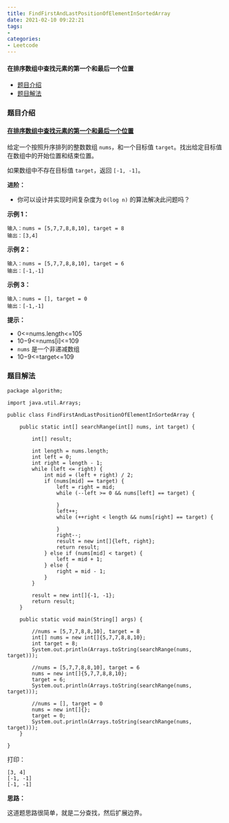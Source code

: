 ```yaml
---
title: FindFirstAndLastPositionOfElementInSortedArray
date: 2021-02-10 09:22:21
tags:
- 
categories:
- Leetcode 
---
```




#### 在排序数组中查找元素的第一个和最后一个位置

- [题目介绍](https://yangtzeshore.github.io/2021/02/10/FindFirstAndLastPositionOfElementInSortedArray/#题目介绍)
- [题目解法](https://yangtzeshore.github.io/2021/02/10/FindFirstAndLastPositionOfElementInSortedArray/#题目解法)

### 题目介绍

#### [在排序数组中查找元素的第一个和最后一个位置](https://leetcode-cn.com/problems/find-first-and-last-position-of-element-in-sorted-array/)

给定一个按照升序排列的整数数组 `nums`，和一个目标值 `target`。找出给定目标值在数组中的开始位置和结束位置。

如果数组中不存在目标值 `target`，返回 `[-1, -1]`。

**进阶：**

- 你可以设计并实现时间复杂度为 `O(log n)` 的算法解决此问题吗？

**示例 1：**

```
输入：nums = [5,7,7,8,8,10], target = 8
输出：[3,4]
```

**示例 2：**

```
输入：nums = [5,7,7,8,8,10], target = 6
输出：[-1,-1]
```

**示例 3：**

```
输入：nums = [], target = 0
输出：[-1,-1]
```

**提示：**

- 0<=nums.length<=105
- 10−9<=nums[i]<=109
- `nums` 是一个非递减数组
- 10−9<=target<=109

### 题目解法

```
package algorithm;

import java.util.Arrays;

public class FindFirstAndLastPositionOfElementInSortedArray {

    public static int[] searchRange(int[] nums, int target) {

        int[] result;

        int length = nums.length;
        int left = 0;
        int right = length - 1;
        while (left <= right) {
            int mid = (left + right) / 2;
            if (nums[mid] == target) {
                left = right = mid;
                while (--left >= 0 && nums[left] == target) {

                }
                left++;
                while (++right < length && nums[right] == target) {

                }
                right--;
                result = new int[]{left, right};
                return result;
            } else if (nums[mid] < target) {
                left = mid + 1;
            } else {
                right = mid - 1;
            }
        }

        result = new int[]{-1, -1};
        return result;
    }

    public static void main(String[] args) {

        //nums = [5,7,7,8,8,10], target = 8
        int[] nums = new int[]{5,7,7,8,8,10};
        int target = 8;
        System.out.println(Arrays.toString(searchRange(nums, target)));

        //nums = [5,7,7,8,8,10], target = 6
        nums = new int[]{5,7,7,8,8,10};
        target = 6;
        System.out.println(Arrays.toString(searchRange(nums, target)));

        //nums = [], target = 0
        nums = new int[]{};
        target = 0;
        System.out.println(Arrays.toString(searchRange(nums, target)));
    }

}
```

打印：

```
[3, 4]
[-1, -1]
[-1, -1]
```

**思路：**

这道题思路很简单，就是二分查找，然后扩展边界。